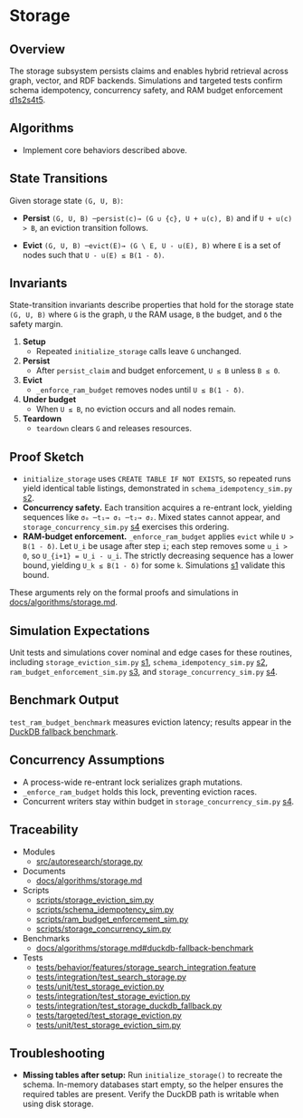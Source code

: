 # Storage

## Overview

The storage subsystem persists claims and enables hybrid retrieval across
graph, vector, and RDF backends. Simulations and targeted tests confirm
schema idempotency, concurrency safety, and RAM budget enforcement
[d1][s1][s2][s3][s4][t4][t5][t6].

## Algorithms

- Implement core behaviors described above.

## State Transitions

Given storage state `(G, U, B)`:

- **Persist**
  `(G, U, B) ─persist(c)→ (G ∪ {c}, U + u(c), B)`
  and if `U + u(c) > B`, an eviction transition follows.

- **Evict**
  `(G, U, B) ─evict(E)→ (G \ E, U - u(E), B)`
  where `E` is a set of nodes such that `U - u(E) ≤ B(1 - δ)`.

## Invariants

State-transition invariants describe properties that hold for the storage state
`(G, U, B)` where `G` is the graph, `U` the RAM usage, `B` the budget, and `δ`
the safety margin.

1. **Setup**
   - Repeated `initialize_storage` calls leave `G` unchanged.
2. **Persist**
   - After `persist_claim` and budget enforcement, `U ≤ B` unless
     `B ≤ 0`.
3. **Evict**
   - `_enforce_ram_budget` removes nodes until `U ≤ B(1 - δ)`.
4. **Under budget**
   - When `U ≤ B`, no eviction occurs and all nodes remain.
5. **Teardown**
   - `teardown` clears `G` and releases resources.

## Proof Sketch

- `initialize_storage` uses `CREATE TABLE IF NOT EXISTS`, so repeated runs yield
  identical table listings, demonstrated in `schema_idempotency_sim.py` [s2].
- **Concurrency safety.** Each transition acquires a re-entrant lock, yielding
  sequences like `σ₀ ─t₁→ σ₁ ─t₂→ σ₂`. Mixed states cannot appear, and
  `storage_concurrency_sim.py` [s4] exercises this ordering.
- **RAM-budget enforcement.** `_enforce_ram_budget` applies `evict` while
  `U > B(1 - δ)`. Let `U_i` be usage after step `i`; each step removes some
  `u_i > 0`, so `U_{i+1} = U_i - u_i`. The strictly decreasing sequence has a
  lower bound, yielding `U_k ≤ B(1 - δ)` for some `k`. Simulations [s1][s3]
  validate this bound.

These arguments rely on the formal proofs and simulations in
[docs/algorithms/storage.md][d1].

## Simulation Expectations

Unit tests and simulations cover nominal and edge cases for these routines,
including `storage_eviction_sim.py` [s1], `schema_idempotency_sim.py` [s2],
`ram_budget_enforcement_sim.py` [s3], and `storage_concurrency_sim.py` [s4].

## Benchmark Output

`test_ram_budget_benchmark` measures eviction latency; results appear in the
[DuckDB fallback benchmark][b1].

## Concurrency Assumptions

- A process-wide re-entrant lock serializes graph mutations.
- `_enforce_ram_budget` holds this lock, preventing eviction races.
- Concurrent writers stay within budget in `storage_concurrency_sim.py` [s4].

## Traceability

- Modules
  - [src/autoresearch/storage.py][m1]
- Documents
  - [docs/algorithms/storage.md][d1]
- Scripts
  - [scripts/storage_eviction_sim.py][s1]
  - [scripts/schema_idempotency_sim.py][s2]
  - [scripts/ram_budget_enforcement_sim.py][s3]
  - [scripts/storage_concurrency_sim.py][s4]
- Benchmarks
  - [docs/algorithms/storage.md#duckdb-fallback-benchmark][b1]
- Tests
  - [tests/behavior/features/storage_search_integration.feature][t1]
  - [tests/integration/test_search_storage.py][t2]
  - [tests/unit/test_storage_eviction.py][t3]
  - [tests/integration/test_storage_eviction.py][t4]
  - [tests/integration/test_storage_duckdb_fallback.py][t5]
  - [tests/targeted/test_storage_eviction.py][t6]
  - [tests/unit/test_storage_eviction_sim.py][t7]

[m1]: ../../src/autoresearch/storage.py
[d1]: ../algorithms/storage.md
[s1]: ../../scripts/storage_eviction_sim.py
[s2]: ../../scripts/schema_idempotency_sim.py
[s3]: ../../scripts/ram_budget_enforcement_sim.py
[s4]: ../../scripts/storage_concurrency_sim.py
[b1]: ../algorithms/storage.md#duckdb-fallback-benchmark
[t1]: ../../tests/behavior/features/storage_search_integration.feature
[t2]: ../../tests/integration/test_search_storage.py
[t3]: ../../tests/unit/test_storage_eviction.py
[t4]: ../../tests/integration/test_storage_eviction.py
[t5]: ../../tests/integration/test_storage_duckdb_fallback.py
[t6]: ../../tests/targeted/test_storage_eviction.py
[t7]: ../../tests/unit/test_storage_eviction_sim.py

## Troubleshooting

- **Missing tables after setup:** Run `initialize_storage()` to recreate the
  schema. In-memory databases start empty, so the helper ensures the required
  tables are present. Verify the DuckDB path is writable when using disk
  storage.
